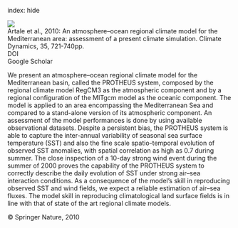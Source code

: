 index: hide

<div class="Citation">
    <div class="Citation-thumb CitationThumb-linked"  data-href="https://doi.org/10.1007/s00382-009-0691-8">
      <img src="https://static.claimspace.cloud/climate-study-static/refs/thumbs/9/Artale_et_al_2010-thumb.png" />
    </div>

  <div class="Citation-body">
    <div class="Citation-text">Artale et al., 2010: An atmosphere–ocean regional climate model for the Mediterranean area: assessment of a present climate simulation. <span class="Article-journal">Climate Dynamics, </span><span class="Article-volume">35, </span>721-740pp.</div>
    <div class="Citation-links">
      <div class="CitationLink" data-href="https://doi.org/10.1007/s00382-009-0691-8">
        <div class="CitationLink-icon CitationLink-Doi"></div>
        <div class="CitationLink-text">DOI</div>
      </div>
      <div class="CitationLink" data-href="https://scholar.google.com/scholar?q=10.1007/s00382-009-0691-8">
        <div class="CitationLink-icon CitationLink-Scholar"></div>
        <div class="CitationLink-text">Google Scholar</div>
      </div>
    </div>
  </div>
</div>

We present an atmosphere–ocean regional climate model for the Mediterranean basin, called the PROTHEUS system, composed by the regional climate model RegCM3 as the atmospheric component and by a regional configuration of the MITgcm model as the oceanic component. The model is applied to an area encompassing the Mediterranean Sea and compared to a stand-alone version of its atmospheric component. An assessment of the model performances is done by using available observational datasets. Despite a persistent bias, the PROTHEUS system is able to capture the inter-annual variability of seasonal sea surface temperature (SST) and also the fine scale spatio-temporal evolution of observed SST anomalies, with spatial correlation as high as 0.7 during summer. The close inspection of a 10-day strong wind event during the summer of 2000 proves the capability of the PROTHEUS system to correctly describe the daily evolution of SST under strong air–sea interaction conditions. As a consequence of the model’s skill in reproducing observed SST and wind fields, we expect a reliable estimation of air–sea fluxes. The model skill in reproducing climatological land surface fields is in line with that of state of the art regional climate models.

<div class="Citation-copy">
&copy; Springer Nature, 2010
</div>
